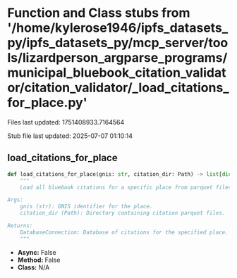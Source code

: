 # Function and Class stubs from '/home/kylerose1946/ipfs_datasets_py/ipfs_datasets_py/mcp_server/tools/lizardperson_argparse_programs/municipal_bluebook_citation_validator/citation_validator/_load_citations_for_place.py'

Files last updated: 1751408933.7164564

Stub file last updated: 2025-07-07 01:10:14

## load_citations_for_place

```python
def load_citations_for_place(gnis: str, citation_dir: Path) -> list[dict[str, Any]]:
    """
    Load all bluebook citations for a specific place from parquet files.

Args:
    gnis (str): GNIS identifier for the place.
    citation_dir (Path): Directory containing citation parquet files.

Returns:
    DatabaseConnection: Database of citations for the specified place.
    """
```
* **Async:** False
* **Method:** False
* **Class:** N/A
